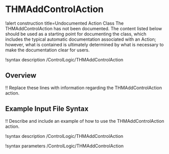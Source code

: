 # THMAddControlAction

!alert construction title=Undocumented Action Class
The THMAddControlAction has not been documented. The content listed below should be used as a starting point for
documenting the class, which includes the typical automatic documentation associated with an Action;
however, what is contained is ultimately determined by what is necessary to make the documentation
clear for users.

!syntax description /ControlLogic/THMAddControlAction

## Overview

!! Replace these lines with information regarding the THMAddControlAction action.

## Example Input File Syntax

!! Describe and include an example of how to use the THMAddControlAction action.

!syntax description /ControlLogic/THMAddControlAction

!syntax parameters /ControlLogic/THMAddControlAction
